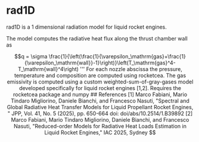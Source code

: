 # rad1D

rad1D is a 1 dimensional radiation model for liquid rocket engines. 

The model computes the radiative heat flux along the thrust chamber wall as
```math
q = \sigma \frac{1}{\left(\frac{1}{\varepsilon_\mathrm{gas}+\frac{1}{\varepsilon_\mathrm{wall}}-1}\right)}\left(T_\mathrm{gas}^4-T_\mathrm{wall}^4\right)
'''

For each nozzle abscissa the pressure, temperature and composition are computed using rocketcea. The gas emissivity is computed using a custom weighted-sum-of-gray-gases model developed specifically for liquid rocket engines [1,2]. 


Requires the rocketcea package and numpy


## References
[1] Marco Fabiani, Mario Tindaro Migliorino, Daniele Bianchi, and Francesco Nasuti, 
"Spectral and Global Radiative Heat Transfer Models for Liquid Propellant Rocket Engines, " 
JPP, Vol. 41, No. 5 (2025), pp. 650-664 doi: doi/abs/10.2514/1.B39892

[2] Marco Fabiani, Mario Tindaro Migliorino, Daniele Bianchi, and Francesco Nasuti, 
"Reduced-order Models for Radiative Heat Loads Estimation in Liquid Rocket Engines,"
IAC 2025, Sydney

